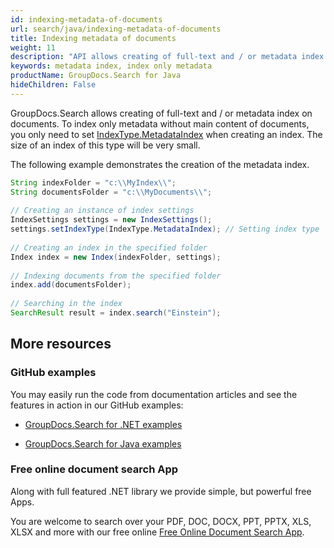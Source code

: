 ```yaml
---
id: indexing-metadata-of-documents
url: search/java/indexing-metadata-of-documents
title: Indexing metadata of documents
weight: 11
description: "API allows creating of full-text and / or metadata index on documents. To index only metadata without main content of documents, you only need to set IndexType.MetadataIndex when creating an index."
keywords: metadata index, index only metadata
productName: GroupDocs.Search for Java
hideChildren: False
---
```

GroupDocs.Search allows creating of full-text and / or metadata index on documents. To index only metadata without main content of documents, you only need to set [IndexType.MetadataIndex](https://reference.groupdocs.com/search/java/com.groupdocs.search.options/IndexType#MetadataIndex) when creating an index. The size of an index of this type will be very small.

The following example demonstrates the creation of the metadata index.



```java
String indexFolder = "c:\\MyIndex\\";
String documentsFolder = "c:\\MyDocuments\\";
 
// Creating an instance of index settings
IndexSettings settings = new IndexSettings();
settings.setIndexType(IndexType.MetadataIndex); // Setting index type
 
// Creating an index in the specified folder
Index index = new Index(indexFolder, settings);
 
// Indexing documents from the specified folder
index.add(documentsFolder);
 
// Searching in the index
SearchResult result = index.search("Einstein");
```

## More resources

### GitHub examples

You may easily run the code from documentation articles and see the features in action in our GitHub examples:

*   [GroupDocs.Search for .NET examples](https://github.com/groupdocs-search/GroupDocs.Search-for-.NET)
    
*   [GroupDocs.Search for Java examples](https://github.com/groupdocs-search/GroupDocs.Search-for-Java)
    

### Free online document search App

Along with full featured .NET library we provide simple, but powerful free Apps.

You are welcome to search over your PDF, DOC, DOCX, PPT, PPTX, XLS, XLSX and more with our free online [Free Online Document Search App](https://products.groupdocs.app/search).
